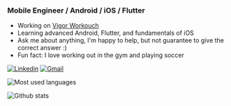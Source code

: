 <!-- <h1 align="left">Xin chào</h1> -->

<!-- Any image aligned to the right. Beware the width -->
<!-- <img width="50%" align="right" alt="Github" src="image.gif" /> -->

<h3 align="left">Mobile Engineer / Android / iOS / Flutter</h3>

- Working on [Vigor Workouch](https://github.com/tran-haison/vigor-workouch)
- Learning advanced Android, Flutter, and fundamentals of iOS
- Ask me about anything, I'm happy to help, but not guarantee to give the correct answer :)
- Fun fact: I love working out in the gym and playing soccer

[![Linkedin](https://img.shields.io/badge/-LinkedIn-blue?style=flat&logo=Linkedin&logoColor=white)](https://linkedin.com/in/tranhaison/)
[![Gmail](https://img.shields.io/badge/-Gmail-c14438?style=flat&logo=Gmail&logoColor=white)](mailto:haison250199@gmail.com)

<!-- ✨ Most Used Languages: -->
<!-- <br><br> -->
![Most used languages](https://github-readme-stats.vercel.app/api/top-langs/?username=tran-haison&layout=compact)

<!-- ⚡ Github Stats: -->
<!-- <br><br> -->
![Github stats](https://bad-apple-github-readme.vercel.app/api?show_bg=1&username=tran-haison)

<!---
tran-haison/tran-haison is a ✨ special ✨ repository because its `README.md` (this file) appears on your GitHub profile.
You can click the Preview link to take a look at your changes.
--->
